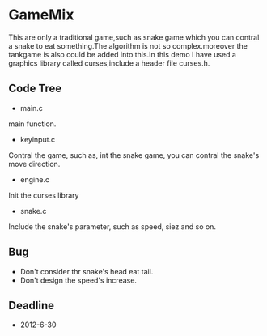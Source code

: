 GameMix
==========

This are only a traditional game,such as snake game which you can contral a snake to eat something.The algorithm is not so complex.moreover the tankgame is also could be added into this.In this demo I have used a graphics library called curses,include a header file curses.h.

Code Tree
----------
* main.c

main function.

* keyinput.c

Contral the game, such as, int the snake game, you can contral the snake's move direction.

* engine.c

Init the curses library

* snake.c

Include the snake's parameter, such as speed, siez and so on.


Bug
-------------
* Don't consider thr snake's head eat tail.
* Don't design the speed's increase.

Deadline
-------------
* 2012-6-30

